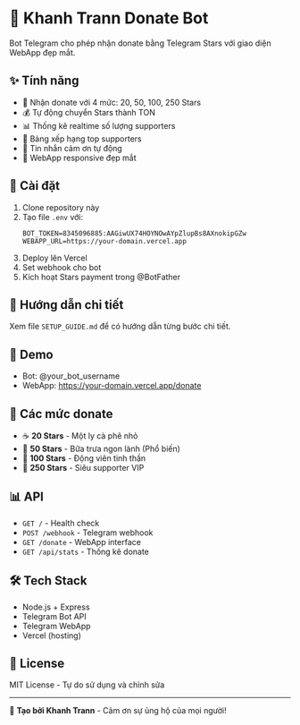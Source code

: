 # 💖 Khanh Trann Donate Bot

Bot Telegram cho phép nhận donate bằng Telegram Stars với giao diện WebApp đẹp mắt.

## ✨ Tính năng

- 🌟 Nhận donate với 4 mức: 20, 50, 100, 250 Stars
- 💰 Tự động chuyển Stars thành TON 
- 📊 Thống kê realtime số lượng supporters
- 👑 Bảng xếp hạng top supporters
- 💌 Tin nhắn cảm ơn tự động
- 📱 WebApp responsive đẹp mắt

## 🚀 Cài đặt

1. Clone repository này
2. Tạo file `.env` với:
   ```
   BOT_TOKEN=8345096885:AAGiwUX74HOYNOwAYpZlupBs8AXnokipGZw
   WEBAPP_URL=https://your-domain.vercel.app
   ```
3. Deploy lên Vercel
4. Set webhook cho bot
5. Kích hoạt Stars payment trong @BotFather

## 📖 Hướng dẫn chi tiết

Xem file `SETUP_GUIDE.md` để có hướng dẫn từng bước chi tiết.

## 🎯 Demo

- Bot: @your_bot_username
- WebApp: https://your-domain.vercel.app/donate

## 💝 Các mức donate

- ☕ **20 Stars** - Một ly cà phê nhỏ
- 🍜 **50 Stars** - Bữa trưa ngon lành (Phổ biến)
- 🚀 **100 Stars** - Động viên tinh thần  
- 👑 **250 Stars** - Siêu supporter VIP

## 📊 API

- `GET /` - Health check
- `POST /webhook` - Telegram webhook
- `GET /donate` - WebApp interface
- `GET /api/stats` - Thống kê donate

## 🛠️ Tech Stack

- Node.js + Express
- Telegram Bot API
- Telegram WebApp
- Vercel (hosting)

## 📄 License

MIT License - Tự do sử dụng và chỉnh sửa

---

💖 **Tạo bởi Khanh Trann** - Cảm ơn sự ủng hộ của mọi người!
